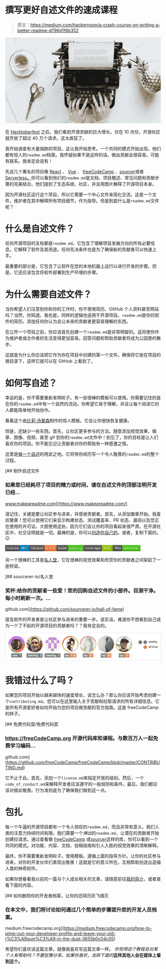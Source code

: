 # 撰写更好自述文件的速成课程

> 原文：<https://medium.com/hackernoon/a-crash-course-on-writing-a-better-readme-d796d1f6b352>

![](img/43e3bd876e253f1f4e13cc51faf1895e.png)

在 [Hacktoberfest](https://hacktoberfest.digitalocean.com/) 之后，我们看到开源贡献的巨大增长。仅在 10 月份，开源社区就开放了超过 40 万个请求。这太疯狂了。

我开始调查有大量捐款的项目。这让我开始思考。一个共同的模式开始出现。他们都有惊人的`readme.md`档案。我怀疑如果不是这样的话，做出贡献会很容易。可能有联系。我肯定会说有！

先说几个著名的项目像 [React](https://github.com/facebook/react) 、 [Vue](https://github.com/vuejs/vue) 、 [freeCodeCamp](https://github.com/freeCodeCamp/freeCodeCamp) 、[sourcer](https://github.com/sourcerer-io/sourcerer-app)或者 [Serverless。](https://github.com/serverless/serverless)你可以看到他们的`readme.md`是文档、项目概述、常见问题和贡献步骤的完美结合。他们提到了生态系统、社区，并且用图片解释了开源项目本身。

因为开源社区运行这个项目，所以它需要一个中心文件来简化交流。这是一个文件，维护者在其中解释所有项目细节，作为指导。但是到底什么是`readme.md`文件呢？

# 什么是自述文件？

任何开源项目的支柱都是`readme.md`。它包含了理解项目发展方向的所有必要信息。它解释了软件及其用途。任何先决条件也是为了确保新的贡献者可以快速上手。

最重要的部分是，它包含了让软件在您的本地机器上运行以进行开发的步骤。但是，它还应该包含将软件部署到生产环境的步骤。

# 为什么需要自述文件？

当你希望人们注意到你和你的工作时，你不使用简历、GitHub 个人资料甚至网站吗？当然，你知道。我也是，同样的逻辑也适用于开源项目。`readme.md`是你的软件的简历。添加任何你认为会让未来的贡献者更容易理解的东西。

在公开一个项目之前，你应该首先创建一个`readme.md`是非常明智的。这将使你作为维护者或合作者的生活变得更加容易。回答问题和帮助贡献者将成为公园里的散步。

这就是为什么你应该把它作为你在项目中创建的第一个文件。确保将它放在项目的根目录下，这样它就可以在 GitHub 上看到了。

# 如何写自述？

幸运的是，你不需要重新发明轮子。有一些很棒的模板可以使用。你需要记住的是在你的`readme.md`中有一个自然的流动。你希望它易于理解，并且让每个阅读它的人都能简单地开始协作。

看看这个由[比莉·汤普森](https://github.com/PurpleBooth)制作的惊人模板。它会让你很快恢复健康。

但是，还缺少一些东西。首先，让社区更多参与的方法。随意添加视觉效果、徽章、图像、视频，甚至 gif 到你的`readme.md`文件中！别忘了，你的目标是让人们喜欢你的项目。你不能忘记让贡献者对你的帮助有一种感激之情。

这里是[做一个自述](https://www.makeareadme.com/)的用武之地。它将带你经历写一个令人敬畏的`readme.md`的整个过程。

 [## 制作自述文件

### 如果您已经耗尽了项目的精力或时间，请在自述文件的顶部注明开发已经…

www.makeareadme.com](https://www.makeareadme.com/) 

请记住，关键是要让社区参与进来，并感谢贡献者。首先，从添加徽章开始。我喜欢徽章！您可以使用它们来显示构建状态、测试覆盖率、PR 状态、漏洞以及您正在使用的许可证。大胆使用这些，因为它们会让你的项目看起来很严肃。在开源社区中，社交证明就是一切。最棒的是，你可以[创造你自己的](https://shields.io/#/)。或者，复制下面的。😉

![](img/b053cb75292ae1eff980e7d774bc8fc6.png)![](img/37a48b7d72097c40e96e121a3bbfd620.png)![](img/502d53ee9bca77145b2c9dae0383305f.png)![](img/d7bd5c44ba11431575477ec302f50d50.png)![](img/f79c52b533ae8504fc463bd4104b098d.png)

另一个很棒的工具是[名人堂](https://github.com/sourcerer-io/hall-of-fame)，它在很棒的视觉效果和欣赏你的贡献者之间架起了一座桥梁。

[](https://github.com/sourcerer-io/hall-of-fame) [## sourcerer-io/名人堂

### 奖杯:给你的贡献者一些爱！您的回购自述文件的小部件。目测干净。每小时刷新一次。…

github.com](https://github.com/sourcerer-io/hall-of-fame) 

提及软件的开发者是让社区参与进来的重要一步。说实话，难道你不想看到自己成为一个了不起的开源项目的贡献者吗？？我肯定会的。

![](img/357d321e48d7cf7599302dab1ada9b3e.png)

# 我错过什么了吗？

如果您的项目开始以越来越快的速度增长，该怎么办？那么你应该开始考虑创建一个`contributing.md`。您可以在这里输入关于贡献和拉取请求的所有详细信息。它是所有开源爱好者如何开始为您的项目做贡献的官方指南。这是 freeCodeCamp 的样子。

[](https://github.com/freeCodeCamp/freeCodeCamp/blob/master/CONTRIBUTING.md) [## 免费代码营/免费代码营

### https://freeCodeCamp.org 开源代码库和课程。与数百万人一起免费学习编码…

github.com](https://github.com/freeCodeCamp/freeCodeCamp/blob/master/CONTRIBUTING.md) 

它不止于此。首先，添加一个`license.md`来指定开放的级别。然后，一个`code_of_conduct.md`来解释开发者应该遵守的一般规则和条件。最后，我们都应该对彼此敬畏。行为准则是为了确保我们做到这一点。

# 包扎

每一个牛逼的开源项目都有一个令人惊叹的`readme.md`，而且非常有意义。我们人类的注意力持续时间有限。我们需要一个*弹出*的`readme.md`，让潜在的贡献者开始创建拉请求。通过查看像 [freeCodeCamp](https://github.com/freeCodeCamp/freeCodeCamp) 或[sourcer](https://github.com/sourcerer-io/sourcerer-app)这样的库，你可以看到一个共同的模式。对功能、内容、文档、投稿指南和引人入胜的视觉效果的清晰解释。

最终，你不需要重新发明轮子。使用模板。遵循上面的指导方针。让你的社区参与进来，对你的开发伙伴们表现出敬畏！这就是它的意义所在。互相帮助创造出造福人类的神奇软件。

如果你想看看我以前的一篇与个人成长相关的文章，请随意前往[我的简介](/@adnanrahic)，或者查看下面的内容。

[](https://medium.freecodecamp.org/how-to-pimp-out-your-developer-profile-and-leave-your-old-r%C3%A9sum%C3%A9-in-the-dust-3655b0c04c05) [## 如何删除你的开发者档案，让你的旧简历灰飞烟灭

### 在本文中，我们将讨论如何通过几个简单的步骤提升您的开发人员档案。

medium.freecodecamp.org](https://medium.freecodecamp.org/how-to-pimp-out-your-developer-profile-and-leave-your-old-r%C3%A9sum%C3%A9-in-the-dust-3655b0c04c05) 

希望你们喜欢读这篇文章，就像我喜欢写这篇文章一样。
*你觉得这个教程会对某个人有帮助吗？不要犹豫分享。如果你喜欢，击碎下面的***这样其他人会在媒体上看到这个。**